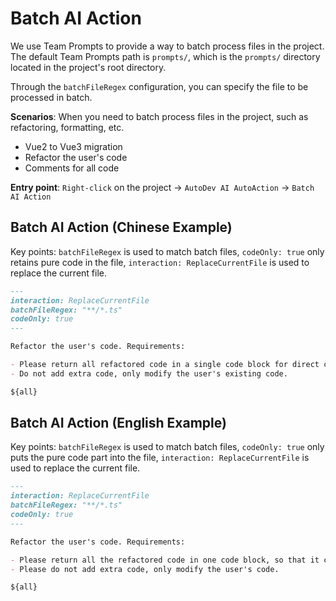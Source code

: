 

# Batch AI Action

We use Team Prompts to provide a way to batch process files in the project. The default 
Team Prompts path is `prompts/`, which is the `prompts/` directory located in the project's root directory.

Through the `batchFileRegex` configuration, you can specify the file to be processed in batch.

**Scenarios**: When you need to batch process files in the project, such as refactoring, formatting, etc.

- Vue2 to Vue3 migration
- Refactor the user's code
- Comments for all code

**Entry point**: `Right-click` on the project -> `AutoDev AI AutoAction` -> `Batch AI Action`

## Batch AI Action (Chinese Example)

Key points: `batchFileRegex` is used to match batch files, `codeOnly: true` only retains pure code in the file, `interaction: ReplaceCurrentFile` is used to replace the current file.

```markdown
---
interaction: ReplaceCurrentFile
batchFileRegex: "**/*.ts"
codeOnly: true
---

Refactor the user's code. Requirements:

- Please return all refactored code in a single code block for direct copy-paste.
- Do not add extra code, only modify the user's existing code.

${all}
```

## Batch AI Action (English Example)

Key points: `batchFileRegex` is used to match batch files, `codeOnly: true` only puts the pure code part into the file,
`interaction: ReplaceCurrentFile` is used to replace the current file.

```markdown
---
interaction: ReplaceCurrentFile
batchFileRegex: "**/*.ts"
codeOnly: true
---

Refactor the user's code. Requirements:

- Please return all the refactored code in one code block, so that it can be copied and pasted directly.
- Please do not add extra code, only modify the user's code.

${all}
```